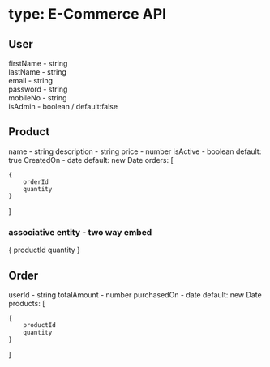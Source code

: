 # type: E-Commerce API

## User
firstName - string  
lastName - string  
email - string  
password - string   
mobileNo - string   
isAdmin - boolean / default:false   

## Product
name - string
description - string
price - number
isActive - boolean
		   default: true
CreatedOn - date
			default: new Date
orders: [
	
	{
		orderId
		quantity
	}

]

### associative entity - two way embed

{
    productId
    quantity
}

## Order
userId - string
totalAmount - number
purchasedOn - date
			default: new Date
products: [

	{
		productId
		quantity
	}

]